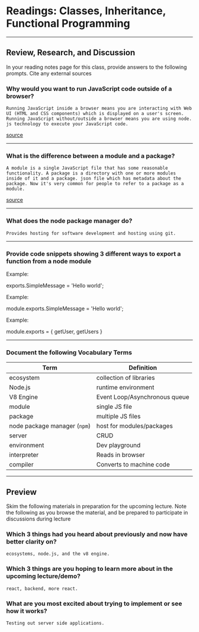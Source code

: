 # Readings: Classes, Inheritance, Functional Programming

---
## Review, Research, and Discussion

In your reading notes page for this class, provide answers to the following prompts. Cite any external sources

### Why would you want to run JavaScript code outside of a browser?
    Running JavaScript inside a browser means you are interacting with Web UI (HTML and CSS components) which is displayed on a user's screen. Running JavaScript without/outside a browser means you are using node. js technology to execute your JavaScript code.

[source](https://www.quora.com/What-exactly-does-running-JavaScript-inside-a-browser-and-outside-of-a-browser-mean#:~:text=Running%20JavaScript%20inside%20a%20browser%20means%20you%20are%20interacting%20with,to%20execute%20your%20JavaScript%20code.)

---

### What is the difference between a module and a package?
    A module is a single JavaScript file that has some reasonable functionality. A package is a directory with one or more modules inside of it and a package. json file which has metadata about the package. Now it's very common for people to refer to a package as a module.

[source](https://stackoverflow.com/questions/20008442/difference-between-a-module-and-a-package-in-node-js#:~:text=A%20module%20is%20a%20single,has%20metadata%20about%20the%20package.&text=Now%20it's%20very%20common%20for,a%20package%20as%20a%20module.)

---

### What does the node package manager do?
    Provides hosting for software development and hosting using git.
---

### Provide code snippets showing 3 different ways to export a function from a node module

Example:

exports.SimpleMessage = 'Hello world';



Example: 

module.exports.SimpleMessage = 'Hello world';



Example:

module.exports = {
    getUser,
    getUsers
}

---


### Document the following Vocabulary Terms

| Term                          | Definition|
| ----------------------------- | ----------------------------- |
| ecosystem                     | collection of libraries       |      
| Node.js                       | runtime environment           |     
| V8 Engine                     | Event Loop/Asynchronous queue |
| module                        | single JS file                |
| package                       | multiple JS files             |
| node package manager (`npm`)  | host for modules/packages     |
| server                        | CRUD                          |    
| environment                   | Dev playground                |    
| interpreter                   | Reads in browser              |
| compiler                      | Converts to machine code      |




---

## Preview
Skim the following materials in preparation for the upcoming lecture. Note the following as you browse the material, and be prepared to participate in discussions during lecture

### Which 3 things had you heard about previously and now have better clarity on?
    ecosystems, node.js, and the v8 engine.


### Which 3 things are you hoping to learn more about in the upcoming lecture/demo?
    react, backend, more react.



### What are you most excited about trying to implement or see how it works?

    Testing out server side applications.
